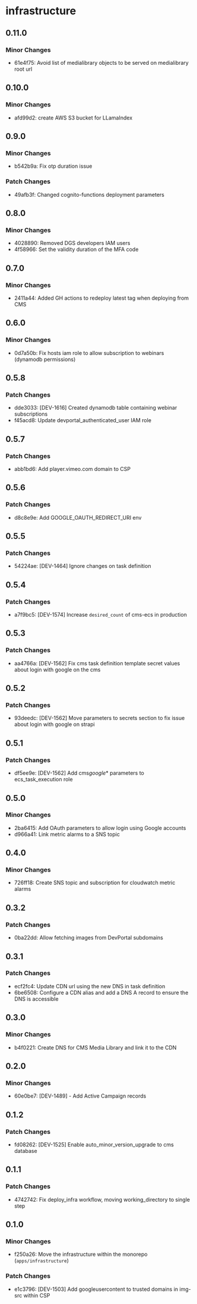 # infrastructure

## 0.11.0

### Minor Changes

- 61e4f75: Avoid list of medialibrary objects to be served on medialibrary root url

## 0.10.0

### Minor Changes

- afd99d2: create AWS S3 bucket for LLamaIndex

## 0.9.0

### Minor Changes

- b542b9a: Fix otp duration issue

### Patch Changes

- 49afb3f: Changed cognito-functions deployment parameters

## 0.8.0

### Minor Changes

- 4028890: Removed DGS developers IAM users
- 4f58966: Set the validity duration of the MFA code

## 0.7.0

### Minor Changes

- 2411a44: Added GH actions to redeploy latest tag when deploying from CMS

## 0.6.0

### Minor Changes

- 0d7a50b: Fix hosts iam role to allow subscription to webinars (dynamodb permissions)

## 0.5.8

### Patch Changes

- dde3033: [DEV-1616] Created dynamodb table containing webinar subscriptions
- f45acd8: Update devportal_authenticated_user IAM role

## 0.5.7

### Patch Changes

- abb1bd6: Add player.vimeo.com domain to CSP

## 0.5.6

### Patch Changes

- d8c8e9e: Add GOOGLE_OAUTH_REDIRECT_URI env

## 0.5.5

### Patch Changes

- 54224ae: [DEV-1464] Ignore changes on task definition

## 0.5.4

### Patch Changes

- a7f9bc5: [DEV-1574] Increase `desired_count` of cms-ecs in production

## 0.5.3

### Patch Changes

- aa4766a: [DEV-1562] Fix cms task definition template secret values about login with google on the cms

## 0.5.2

### Patch Changes

- 93deedc: [DEV-1562] Move parameters to secrets section to fix issue about login with google on strapi

## 0.5.1

### Patch Changes

- df5ee9e: [DEV-1562] Add cms*google*\* parameters to ecs_task_execution role

## 0.5.0

### Minor Changes

- 2ba6415: Add OAuth parameters to allow login using Google accounts
- d966a41: Link metric alarms to a SNS topic

## 0.4.0

### Minor Changes

- 726ff18: Create SNS topic and subscription for cloudwatch metric alarms

## 0.3.2

### Patch Changes

- 0ba22dd: Allow fetching images from DevPortal subdomains

## 0.3.1

### Patch Changes

- ecf2fc4: Update CDN url using the new DNS in task definition
- 6be6508: Configure a CDN alias and add a DNS A record to ensure the DNS is accessible

## 0.3.0

### Minor Changes

- b4f0221: Create DNS for CMS Media Library and link it to the CDN

## 0.2.0

### Minor Changes

- 60e0be7: [DEV-1489] - Add Active Campaign records

## 0.1.2

### Patch Changes

- fd08262: [DEV-1525] Enable auto_minor_version_upgrade to cms database

## 0.1.1

### Patch Changes

- 4742742: Fix deploy_infra workflow, moving working_directory to single step

## 0.1.0

### Minor Changes

- f250a26: Move the infrastructure within the monorepo (`apps/infrastructure`)

### Patch Changes

- e1c3796: [DEV-1503] Add googleusercontent to trusted domains in img-src within CSP
